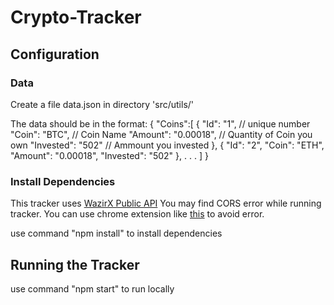 # Crypto-Tracker

## Configuration

### Data

Create a file data.json in directory 'src/utils/'

The data should be in the format:
{
  "Coins":[
    {
      "Id": "1",            // unique number
      "Coin": "BTC",        // Coin Name
      "Amount": "0.00018",  // Quantity of Coin you own
      "Invested": "502"     // Ammount you invested 
    },
    {
      "Id": "2",
      "Coin": "ETH",
      "Amount": "0.00018",
      "Invested": "502"
    },
    .
    .
    .
  ]
}


### Install Dependencies

This tracker uses [WazirX Public API](https://github.com/WazirX/wazirx-api)
You may find CORS error while running tracker. You can use chrome extension like [this](https://chrome.google.com/webstore/detail/cross-domain-cors/mjhpgnbimicffchbodmgfnemoghjakai) to avoid error.

use command "npm install" to install dependencies


## Running the Tracker

use command "npm start" to run locally

